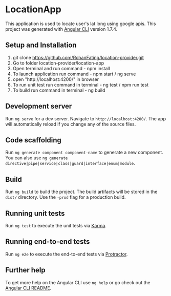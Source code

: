 # LocationApp

This application is used to locate user's lat long using google apis.
This project was generated with [Angular CLI](https://github.com/angular/angular-cli) version 1.7.4.

## Setup and Installation
1. git clone https://github.com/RohanFating/location-provider.git
2. Go to folder location-provider/location-app
3. Open terminal and run command - npm install
4. To launch application run command - npm start / ng serve
5. open "http://localhost:4200/" in browser
6. To run unit test run command in terminal - ng test / npm run test
7. To build run command in terminal - ng build


## Development server

Run `ng serve` for a dev server. Navigate to `http://localhost:4200/`. The app will automatically reload if you change any of the source files.

## Code scaffolding

Run `ng generate component component-name` to generate a new component. You can also use `ng generate directive|pipe|service|class|guard|interface|enum|module`.

## Build

Run `ng build` to build the project. The build artifacts will be stored in the `dist/` directory. Use the `-prod` flag for a production build.

## Running unit tests

Run `ng test` to execute the unit tests via [Karma](https://karma-runner.github.io).

## Running end-to-end tests

Run `ng e2e` to execute the end-to-end tests via [Protractor](http://www.protractortest.org/).

## Further help

To get more help on the Angular CLI use `ng help` or go check out the [Angular CLI README](https://github.com/angular/angular-cli/blob/master/README.md).
